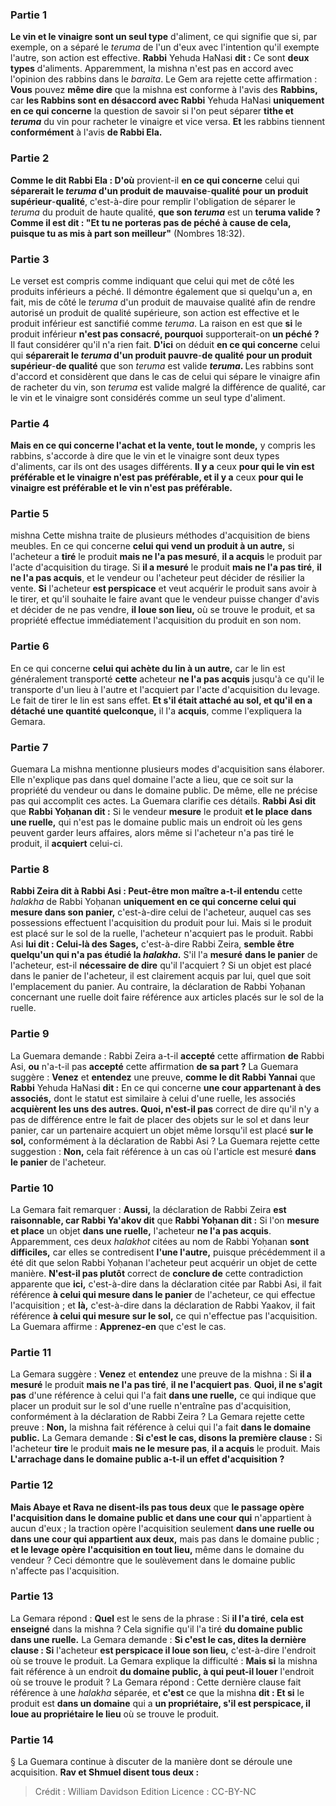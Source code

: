 
### Partie 1
<b>Le vin et le vinaigre sont un seul type</b> d'aliment, ce qui signifie que si, par exemple, on a séparé le <i>teruma</i> de l'un d'eux avec l'intention qu'il exempte l'autre, son action est effective. <b>Rabbi</b> Yehuda HaNasi <b>dit :</b> Ce sont <b>deux types</b> d'aliments. Apparemment, la mishna n'est pas en accord avec l'opinion des rabbins dans le <i>baraita</i>. Le Gem ara rejette cette affirmation : <b>Vous</b> pouvez <b>même dire</b> que la mishna est conforme à l'avis des <b>Rabbins,</b> car <b>les Rabbins sont en désaccord avec Rabbi</b> Yehuda HaNasi <b>uniquement en ce qui concerne</b> la question de savoir si l'on peut séparer <b>tithe et <i>teruma</i></b> du vin pour racheter le vinaigre et vice versa. <b>Et</b> les rabbins tiennent <b>conformément</b> à l'avis <b>de Rabbi Ela.</b>

### Partie 2
<b>Comme le dit Rabbi Ela : D'où</b> provient-il <b>en ce qui concerne</b> celui qui <b>séparerait le <i>teruma</i> d'un produit de mauvaise</b>-<b>qualité</b> <b>pour un produit supérieur</b>-<b>qualité</b>, c'est-à-dire pour remplir l'obligation de séparer le <i>teruma</i> du produit de haute qualité, <b>que son <i>teruma</i></b> est un <b>teruma</i> valide ? Comme il est dit : "Et tu ne porteras pas de péché à cause de cela, puisque tu as mis à part son meilleur"</b> (Nombres 18:32).

### Partie 3
Le verset est compris comme indiquant que celui qui met de côté les produits inférieurs a péché. Il démontre également que si quelqu'un a, en fait, mis de côté le <i>teruma</i> d'un produit de mauvaise qualité afin de rendre autorisé un produit de qualité supérieure, son action est effective et le produit inférieur est sanctifié comme <i>teruma</i>. La raison en est que <b>si</b> le produit inférieur <b>n'est pas consacré, pourquoi</b> supporterait-on <b>un péché ?</b> Il faut considérer qu'il n'a rien fait. <b>D'ici</b> on déduit <b>en ce qui concerne</b> celui qui <b>séparerait le <i>teruma</i> d'un produit pauvre</b>-<b>de qualité</b> <b>pour un produit supérieur</b>-<b>de qualité</b> que son <i>teruma</i></b> est valide <b><i>teruma</i>. </b> Les rabbins sont d'accord et considèrent que dans le cas de celui qui sépare le vinaigre afin de racheter du vin, son <i>teruma</i> est valide malgré la différence de qualité, car le vin et le vinaigre sont considérés comme un seul type d'aliment.

### Partie 4
<b>Mais en ce qui concerne l'achat et la vente, tout le monde,</b> y compris les rabbins, s'accorde à dire que le vin et le vinaigre sont deux types d'aliments, car ils ont des usages différents. <b>Il y a</b> ceux <b>pour qui le vin est préférable et le vinaigre n'est pas préférable, et il y a</b> ceux <b>pour qui le vinaigre est préférable et le vin n'est pas préférable.</b>

### Partie 5
mishna Cette mishna traite de plusieurs méthodes d'acquisition de biens meubles. En ce qui concerne <b>celui qui vend un produit à un autre,</b> si l'acheteur a <b>tiré</b> le produit <b>mais ne l'a pas mesuré</b>, <b>il a acquis</b> le produit par l'acte d'acquisition du tirage. Si <b>il a mesuré</b> le produit <b>mais ne l'a pas tiré</b>, <b>il ne l'a pas acquis</b>, et le vendeur ou l'acheteur peut décider de résilier la vente. <b>Si</b> l'acheteur <b>est perspicace</b> et veut acquérir le produit sans avoir à le tirer, et qu'il souhaite le faire avant que le vendeur puisse changer d'avis et décider de ne pas vendre, <b>il loue son lieu,</b> où se trouve le produit, et sa propriété effectue immédiatement l'acquisition du produit en son nom.

### Partie 6
En ce qui concerne <b>celui qui achète du lin à un autre,</b> car le lin est généralement transporté <b>cette</b> acheteur <b>ne l'a pas acquis</b> jusqu'à ce qu'il le transporte d'un lieu à l'autre</b> et l'acquiert par l'acte d'acquisition du levage. Le fait de tirer le lin est sans effet. <b>Et s'il était attaché au sol, et qu'il en a détaché une quantité quelconque,</b> il l'a <b>acquis</b>, comme l'expliquera la Gemara.

### Partie 7
Guemara La mishna mentionne plusieurs modes d'acquisition sans élaborer. Elle n'explique pas dans quel domaine l'acte a lieu, que ce soit sur la propriété du vendeur ou dans le domaine public. De même, elle ne précise pas qui accomplit ces actes. La Guemara clarifie ces détails. <b>Rabbi Asi dit</b> que <b>Rabbi Yoḥanan dit :</b> Si le vendeur <b>mesure</b> le produit <b>et le place</b> <b>dans une ruelle,</b> qui n'est pas le domaine public mais un endroit où les gens peuvent garder leurs affaires, alors même si l'acheteur n'a pas tiré le produit, il <b>acquiert</b> celui-ci.

### Partie 8
<b>Rabbi Zeira dit à Rabbi Asi : Peut-être mon maître a-t-il entendu</b> cette <i>halakha</i> de Rabbi Yoḥanan <b>uniquement en ce qui concerne celui qui mesure dans son panier,</b> c'est-à-dire celui de l'acheteur, auquel cas ses possessions effectuent l'acquisition du produit pour lui. Mais si le produit est placé sur le sol de la ruelle, l'acheteur n'acquiert pas le produit. Rabbi Asi <b>lui dit : Celui-là des Sages,</b> c'est-à-dire Rabbi Zeira, <b>semble être quelqu'un qui n'a pas étudié la <i>halakha</i>.</b> S'il l'a <b>mesuré</b> <b>dans le panier</b> de l'acheteur, est-il <b>nécessaire de dire</b> qu'il l'acquiert ? Si un objet est placé dans le panier de l'acheteur, il est clairement acquis par lui, quel que soit l'emplacement du panier. Au contraire, la déclaration de Rabbi Yoḥanan concernant une ruelle doit faire référence aux articles placés sur le sol de la ruelle.

### Partie 9
La Guemara demande : Rabbi Zeira a-t-il <b>accepté</b> cette affirmation <b>de</b> Rabbi Asi, <b>ou</b> n'a-t-il pas <b>accepté</b> cette affirmation <b>de sa part ?</b> La Guemara suggère : <b>Venez</b> et <b>entendez</b> une preuve, <b>comme le dit Rabbi Yannai</b> que <b>Rabbi</b> Yehuda HaNasi <b>dit :</b> En ce qui concerne <b>une cour appartenant à des associés,</b> dont le statut est similaire à celui d'une ruelle, les associés <b>acquièrent les uns des autres. Quoi, n'est-il pas</b> correct de dire qu'il n'y a pas de différence entre le fait de placer des objets sur le sol et dans leur panier, car un partenaire acquiert un objet même lorsqu'il est placé <b>sur le sol,</b> conformément à la déclaration de Rabbi Asi ? La Guemara rejette cette suggestion : <b>Non,</b> cela fait référence à un cas où l'article est mesuré <b>dans le panier</b> de l'acheteur.

### Partie 10
La Gemara fait remarquer : <b>Aussi,</b> la déclaration de Rabbi Zeira <b>est raisonnable, car Rabbi Ya'akov dit</b> que <b>Rabbi Yoḥanan dit :</b> Si l'on <b>mesure et place</b> un objet <b>dans une ruelle,</b> l'acheteur <b>ne l'a pas acquis</b>. Apparemment, ces deux <i>halakhot</i> citées au nom de Rabbi Yoḥanan <b>sont difficiles,</b> car elles se contredisent <b>l'une l'autre,</b> puisque précédemment il a été dit que selon Rabbi Yoḥanan l'acheteur peut acquérir un objet de cette manière. <b>N'est-il pas plutôt</b> correct de <b>conclure de</b> cette contradiction apparente que <b>ici,</b> c'est-à-dire dans la déclaration citée par Rabbi Asi, il fait référence <b>à celui qui mesure dans le panier</b> de l'acheteur, ce qui effectue l'acquisition ; et <b>là,</b> c'est-à-dire dans la déclaration de Rabbi Yaakov, il fait référence <b>à celui qui mesure sur le sol,</b> ce qui n'effectue pas l'acquisition. La Guemara affirme : <b>Apprenez-en</b> que c'est le cas.

### Partie 11
La Gemara suggère : <b>Venez</b> et <b>entendez</b> une preuve de la mishna : Si <b>il a mesuré</b> le produit <b>mais ne l'a pas tiré</b>, <b>il ne l'acquiert pas</b>. <b>Quoi, il ne s'agit pas</b> d'une référence à celui qui l'a fait <b>dans une ruelle,</b> ce qui indique que placer un produit sur le sol d'une ruelle n'entraîne pas d'acquisition, conformément à la déclaration de Rabbi Zeira ? La Gemara rejette cette preuve : <b>Non,</b> la mishna fait référence à celui qui l'a fait <b>dans le domaine public.</b> La Gemara demande : <b>Si c'est le cas, disons la première clause :</b> Si l'acheteur <b>tire</b> le produit <b>mais ne le mesure pas</b>, <b>il a acquis</b> le produit. Mais <b>L'arrachage dans le domaine public a-t-il un effet d'acquisition ?</b>

### Partie 12
<b>Mais Abaye et Rava ne disent-ils pas tous deux</b> que <b>le passage opère l'acquisition dans le domaine public et dans une cour qui</b> n'appartient à aucun d'eux ; la traction opère l'acquisition</b> seulement <b>dans une ruelle ou dans une cour qui appartient aux deux,</b> mais pas dans le domaine public ; <b>et le levage opère l'acquisition en tout lieu,</b> même dans le domaine du vendeur ? Ceci démontre que le soulèvement dans le domaine public n'affecte pas l'acquisition.

### Partie 13
La Gemara répond : <b>Quel</b> est le sens de la phrase : Si <b>il l'a tiré</b>, <b>cela est enseigné</b> dans la mishna ? Cela signifie qu'il l'a tiré <b>du domaine public dans une ruelle.</b> La Gemara demande : <b>Si c'est le cas, dites la dernière clause : Si</b> l'acheteur <b>est perspicace il loue son lieu,</b> c'est-à-dire l'endroit où se trouve le produit. La Gemara explique la difficulté : <b>Mais si</b> la mishna fait référence à un endroit <b>du domaine public, à qui peut-il louer</b> l'endroit où se trouve le produit ? La Gemara répond : Cette dernière clause fait référence à une <i>halakha</i> séparée, et <b>c'est</b> ce que la mishna <b>dit : Et si</b> le produit est <b>dans un domaine</b> qui a <b>un propriétaire, s'il est perspicace, il loue au propriétaire le lieu</b> où se trouve le produit.

### Partie 14
§ La Guemara continue à discuter de la manière dont se déroule une acquisition. <b>Rav et Shmuel disent tous deux :</b>

>Crédit : William Davidson Edition
>Licence : CC-BY-NC